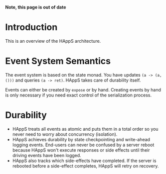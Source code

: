 **Note, this page is out of date**

# Introduction #

This is an overview of the HAppS architecture.

# Event System Semantics #

The event system is based on the state monad. You have updates `(a -> (a, ()))` and queries `(a -> ret)`. HAppS takes care of durability itself.

Events can either be created by `expose` or by hand.
Creating events by hand is only necessary if you need exact control of the serialization process.

# Durability #

  * HAppS treats all events as atomic and puts them in a total order so you never need to worry about concurrency (isolation).
  * HAppS achieves durability by state checkpointing and write-ahead logging events. End-users can never be confused by a server reboot because HAppS won't execute responses or side effects until their driving events have been logged.
  * HAppS also tracks which side-effects have completed. If the server is rebooted before a side-effect completes, HAppS will retry on recovery.